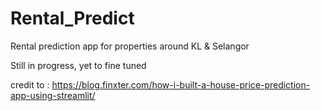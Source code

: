 # Rental_Predict
Rental prediction app for properties around KL &amp; Selangor

Still in progress, yet to fine tuned

credit to : https://blog.finxter.com/how-i-built-a-house-price-prediction-app-using-streamlit/
